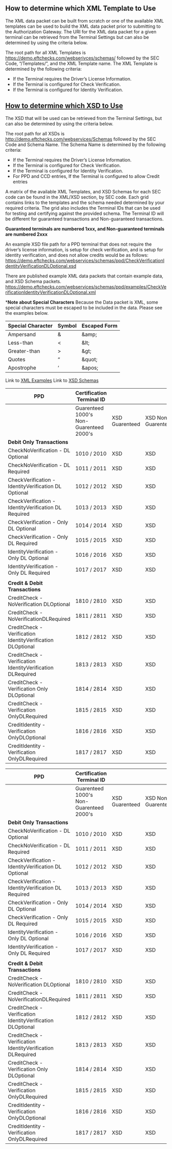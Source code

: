 ## **How to determine which XML Template to Use**

The XML data packet can be built from scratch or one of the available XML templates can be used to build the XML data packet prior to submitting to the Authorization Gateway. The URI for the XML data packet for a given terminal can be retrieved from the Terminal Settings but can also be determined by using the criteria below.

The root path for all XML Templates is https://demo.eftchecks.com/webserivces/schemas/  followed by the SEC Code, “/Templates/”, and the XML Template name.  The XML Template is determined by the following criteria:

 - 	If the Terminal requires the Driver’s License Information.
 - 	If the Terminal is configured for Check Verification.
 - 	If the Terminal is configured for Identity Verification.

## [**How to determine which XSD to Use**](https://github.com/TKESuperDave/PayaServices/tree/XML/Authorization%20Gateway/XDS)
                       
The XSD that will be used can be retrieved from the Terminal Settings, but can also be determined by using the criteria below.  

The root path for all XSDs is http://demo.eftchecks.com/webservices/Schemas followed by the SEC Code and Schema Name. The Schema Name is determined by the following criteria:

 - If the Terminal requires the Driver’s License Information. 
 - If the Terminal is configured for Check Verification.
 - If the Terminal is configured for Identity Verification.
 - For PPD and CCD entries, If the Terminal is configured to allow Credit entries   
   
A matrix of the available XML Templates, and XSD Schemas for each SEC code can be found in the XML/XSD section, by SEC code. Each grid contains links to the templates and the schema needed determined by your required criteria. The grid also includes the Terminal IDs that can be used for testing and certifying against the provided schema. The Terminal ID will be different for guaranteed transactions and Non-guaranteed transactions.  
  
**Guaranteed terminals are numbered 1xxx, and Non-guaranteed terminals are numbered 2xxx**

An example XSD file path for a PPD terminal that does not require the driver’s license information, is setup for check verification, and is setup for identity verification, and does not allow credits would be as follows: 
https://demo.eftchecks.com/webservices/schemas/ppd/CheckVerificationIdentityVerificationDLOptional.xsd

There are published example XML data packets that contain example data, and XSD Schema packets. 
https://demo.eftchecks.com/webservices/schemas/ppd/examples/CheckVerificationIdentityVerificationDLOptional.xml

***Note about Special Characters**
Because the Data packet is XML, some special characters must be escaped to be included in the data. Please see the examples below.

|     Special Character    |     Symbol    |     Escaped Form     |
|--------------------------|---------------|----------------------|
|     Ampersand            |     &         |     \&amp;           |
|     Less-than            |     <         |     \&lt;            |
|     Greater-than         |     >         |     \&gt;            |
|     Quotes               |     “         |     \&quot;          |
|     Apostrophe           |     ‘         |     \&apos;          |

Link to [XML Examples](https://github.com/TKESuperDave/PayaServices/tree/XML/Authorization%20Gateway/XML)
Link to [XSD Schemas](https://github.com/PayaDev/PayaServices/tree/main/Authorization%20Gateway/XSD)

                      
                      
                      
| **PPD**                                                    | Certification Terminal ID                |                |                     |             |                       |             |              |           |
|------------------------------------------------------------|------------------------------------------|----------------|---------------------|-------------|-----------------------|-------------|--------------|-----------|
|                                                            | Guarenteed 1000's  Non-Guarenteed 2000's | XSD Guarenteed | XSD Non- Guarenteed | XML Example | XML Exampl with Token | DL Required | Verify Check | Verify ID |
| **Debit Only Transactions**                                |                                          |                |                     |             |                       |             |              |           |
| CheckNoVerification - DL Optional                          | 1010 / 2010                              | XSD            | XSD                 | XML         | XML                   |             |              |           |
| CheckNoVerification - DL Required                          | 1011 / 2011                              | XSD            | XSD                 | XML         | XML                   | X           |              |           |
| CheckVerification - IdentityVerification DL Optional       | 1012 / 2012                              | XSD            | XSD                 | XML         | XML                   |             | X            | X         |
| CheckVerification - IdentityVerification DL Required       | 1013 / 2013                              | XSD            | XSD                 | XML         | XML                   | X           | X            | X         |
| CheckVerification - Only DL Optional                       | 1014 / 2014                              | XSD            | XSD                 | XML         | XML                   |             | X            |           |
| CheckVerification - Only DL Required                       | 1015 / 2015                              | XSD            | XSD                 | XML         | XML                   | X           | X            |           |
| IdentityVerification - Only DL Optional                    | 1016 / 2016                              | XSD            | XSD                 | XML         | XML                   |             |              | X         |
| IdentityVerification - Only DL Required                    | 1017 / 2017                              | XSD            | XSD                 | XML         | XML                   | X           |              | X         |
|                                                            |                                          |                |                     |             |                       |             |              |           |
| **Credit & Debit Transactions**                            |                                          |                |                     |             |                       |             |              |           |
| CreditCheck - NoVerification DLOptional                    | 1810 / 2810                              | XSD            | XSD                 | XML         | XML                   |             |              |           |
| CreditCheck - NoVerificationDLRequired                     | 1811 / 2811                              | XSD            | XSD                 | XML         | XML                   | X           |              |           |
| CreditCheck - Verification IdentityVerification DLOptional | 1812 / 2812                              | XSD            | XSD                 | XML         | XML                   |             | X            | X         |
| CreditCheck - Verification IdentityVerification DLRequired | 1813 / 2813                              | XSD            | XSD                 | XML         | XML                   | X           | X            | X         |
| CreditCheck - Verification Only DLOptional                 | 1814 / 2814                              | XSD            | XSD                 | XML         | XML                   |             | X            |           |
| CreditCheck - Verification OnlyDLRequired                  | 1815 / 2815                              | XSD            | XSD                 | XML         | XML                   | X           | X            |           |
| CreditIdentity - Verification OnlyDLOptional               | 1816 / 2816                              | XSD            | XSD                 | XML         | XML                   |             |              | X         |
| CreditIdentity - Verification OnlyDLRequired               | 1817 / 2817                              | XSD            | XSD                 | XML         | XML                   | X           |              | X         |
                      
                      
| **PPD**                                                    | Certification Terminal ID                |                |                     |             |                       |
|------------------------------------------------------------|------------------------------------------|----------------|---------------------|-------------|-----------------------|
|                                                            | Guarenteed 1000's  Non-Guarenteed 2000's | XSD Guarenteed | XSD Non- Guarenteed | XML Example | XML Exampl with Token |
| **Debit Only Transactions**                                |                                          |                |                     |             |                       |
| CheckNoVerification - DL Optional                          | 1010 / 2010                              | XSD            | XSD                 | XML         | XML                   |
| CheckNoVerification - DL Required                          | 1011 / 2011                              | XSD            | XSD                 | XML         | XML                   |
| CheckVerification - IdentityVerification DL Optional       | 1012 / 2012                              | XSD            | XSD                 | XML         | XML                   |
| CheckVerification - IdentityVerification DL Required       | 1013 / 2013                              | XSD            | XSD                 | XML         | XML                   |
| CheckVerification - Only DL Optional                       | 1014 / 2014                              | XSD            | XSD                 | XML         | XML                   |
| CheckVerification - Only DL Required                       | 1015 / 2015                              | XSD            | XSD                 | XML         | XML                   |
| IdentityVerification - Only DL Optional                    | 1016 / 2016                              | XSD            | XSD                 | XML         | XML                   |
| IdentityVerification - Only DL Required                    | 1017 / 2017                              | XSD            | XSD                 | XML         | XML                   |
|                                                            |                                          |                |                     |             |                       |
| **Credit & Debit Transactions**                            |                                          |                |                     |             |                       |
| CreditCheck - NoVerification DLOptional                    | 1810 / 2810                              | XSD            | XSD                 | XML         | XML                   |
| CreditCheck - NoVerificationDLRequired                     | 1811 / 2811                              | XSD            | XSD                 | XML         | XML                   |
| CreditCheck - Verification IdentityVerification DLOptional | 1812 / 2812                              | XSD            | XSD                 | XML         | XML                   |
| CreditCheck - Verification IdentityVerification DLRequired | 1813 / 2813                              | XSD            | XSD                 | XML         | XML                   |
| CreditCheck - Verification Only DLOptional                 | 1814 / 2814                              | XSD            | XSD                 | XML         | XML                   |
| CreditCheck - Verification OnlyDLRequired                  | 1815 / 2815                              | XSD            | XSD                 | XML         | XML                   |
| CreditIdentity - Verification OnlyDLOptional               | 1816 / 2816                              | XSD            | XSD                 | XML         | XML                   |
| CreditIdentity - Verification OnlyDLRequired               | 1817 / 2817                              | XSD            | XSD                 | XML         | XML                   |
